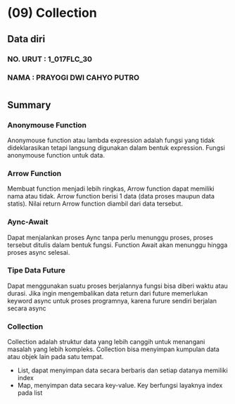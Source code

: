# (09) Collection
## Data diri 
### NO. URUT : 1_017FLC_30
### NAMA : PRAYOGI DWI CAHYO PUTRO
#
## Summary
### Anonymouse Function
Anonymouse function atau lambda expression adalah fungsi yang tidak dideklarasikan tetapi langsung digunakan dalam bentuk expression. Fungsi anonymouse function untuk data.

### Arrow Function
Membuat function menjadi lebih ringkas, Arrow function dapat memiliki nama atau tidak. Arrow function berisi 1 data (data proses maupun data statis). Nilai return Arrow function diambil dari data tersebut.

### Aync-Await
Dapat menjalankan proses Aync tanpa perlu menunggu proses, proses tersebut ditulis dalam bentuk fungsi. Function Await akan menunggu hingga proses async selesai.

### Tipe Data Future
Dapat menggunakan suatu proses berjalannya fungsi bisa diberi waktu atau durasi. Jika ingin mengembalikan data return dari future memerlukan keyword async untuk proses programnya, karena furure sendiri berjalan secara async

### Collection
Collection adalah struktur data yang lebih canggih untuk menangani masalah yang lebih kompleks. Collection bisa menyimpan kumpulan data atau objek lain pada satu tempat.
- List, dapat menyimpan data secara berbaris dan setiap datanya memiliki index
- Map, menyimpan data secara key-value. Key berfungsi layaknya index pada list